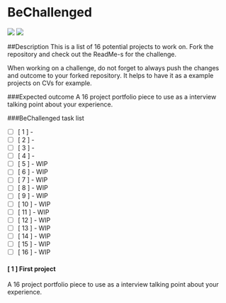 # BeChallenged

![](https://img.shields.io/github/commit-activity/t/rleit/be-challenged-16-projects) ![](https://img.shields.io/github/forks/rleit/be-challenged-16-projects)

##Description
This is a list of 16 potential projects to work on. Fork the repository and check out the ReadMe-s for the challenge. 

When working on a challenge, do not forget to always push the changes and outcome to your forked repository. It helps to have it as a example projects on CVs for example. 


###Expected outcome
A 16 project portfolio piece to use as a interview talking point about your experience.


###BeChallenged task list

- [ ] [ 1 ] - 
- [ ] [ 2 ] -
- [ ] [ 3 ] -
- [ ] [ 4 ] -
- [ ] [ 5 ] - WIP
- [ ] [ 6 ] - WIP
- [ ] [ 7 ] - WIP
- [ ] [ 8 ] - WIP
- [ ] [ 9 ] - WIP
- [ ] [ 10 ] - WIP
- [ ] [ 11 ] - WIP
- [ ] [ 12 ] - WIP
- [ ] [ 13 ] - WIP
- [ ] [ 14 ] - WIP
- [ ] [ 15 ] - WIP
- [ ] [ 16 ] - WIP

#### [ 1 ] First project
A 16 project portfolio piece to use as a interview talking point about your experience.

